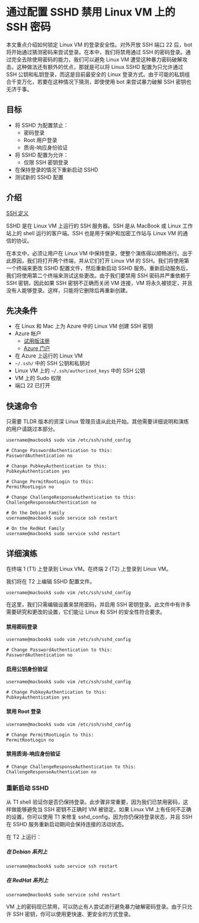 <properties
	pageTitle="通过配置 SSHD 禁用 Linux VM 上的 SSH 密码 | Azure"
	description="通过禁用 SSH 的密码登录来保护 Azure 上的 Linux VM。"
	services="virtual-machines-linux"
	documentationCenter=""
	authors="vlivech"
	manager="timlt"
	editor=""
	tags="" />

<tags
	ms.service="virtual-machines-linux"
	ms.date="01/29/2016"
	wacn.date="06/07/2016"/>

# 通过配置 SSHD 禁用 Linux VM 上的 SSH 密码

本文重点介绍如何锁定 Linux VM 的登录安全性。对外开放 SSH 端口 22 后，bot 将开始通过猜测密码来尝试登录。在本中，我们将禁用通过 SSH 的密码登录。通过完全去除使用密码的能力，我们可以避免 Linux VM 遭受这种暴力密码破解攻击。这种做法还有额外的优点，那就是可以将 Linux SSHD 配置为只允许通过 SSH 公钥和私钥登录，而这是目前最安全的 Linux 登录方式。由于可能的私钥组合千变万化，若要在这种情况下猜测，即使使用 bot 来尝试暴力破解 SSH 密钥也无济于事。


## 目标

- 将 SSHD 为配置禁止：
  - 密码登录
  - Root 用户登录
  - 质询-响应身份验证
- 将 SSHD 配置为允许：
  - 仅限 SSH 密钥登录
- 在保持登录的情况下重新启动 SSHD
- 测试新的 SSHD 配置

## 介绍

[SSH 定义](https://zh.wikipedia.org/wiki/Secure_Shell)

SSHD 是在 Linux VM 上运行的 SSH 服务器。SSH 是从 MacBook 或 Linux 工作站上的 shell 运行的客户端。SSH 也是用于保护和加密工作站与 Linux VM 的通信的协议。

在本文中，必须让用户在 Linux VM 中保持登录，使整个演练得以顺畅进行。出于此原因，我们将打开两个终端，并从它们打开 Linux VM 的 SSH。我们将使用第一个终端来更改 SSHD 配置文件，然后重新启动 SSHD 服务。重新启动服务后，我们将使用第二个终端来测试这些更改。由于我们要禁用 SSH 密码并严重依赖于 SSH 密钥，因此如果 SSH 密钥不正确而关闭 VM 连接，VM 将永久被锁定，并且没有人能够登录。这样，只能将它删除后再重新创建。

## 先决条件

- 在 Linux 和 Mac 上为 Azure 中的 Linux VM 创建 SSH 密钥
- Azure 帐户
  - [试用版注册](/pricing/1rmb-trial/)
  - [Azure 门户](http://portal.azure.cn)
- 在 Azure 上运行的 Linux VM
- `~/.ssh/` 中的 SSH 公钥和私钥对
- Linux VM 上的 `~/.ssh/authorized_keys` 中的 SSH 公钥
- VM 上的 Sudo 权限
- 端口 22 已打开

## 快速命令

只需要 TLDR 版本的资深 Linux 管理员请从此处开始。其他需要详细说明和演练的用户请跳过本部分。

	username@macbook$ sudo vim /etc/ssh/sshd_config
	
	# Change PasswordAuthentication to this:
	PasswordAuthentication no
	
	# Change PubkeyAuthentication to this:
	PubkeyAuthentication yes
	
	# Change PermitRootLogin to this:
	PermitRootLogin no
	
	# Change ChallengeResponseAuthentication to this:
	ChallengeResponseAuthentication no
	
	# On the Debian Family
	username@macbook$ sudo service ssh restart
	
	# On the RedHat Family
	username@macbook$ sudo service sshd restart

## 详细演练

在终端 1 (T1) 上登录到 Linux VM。在终端 2 (T2) 上登录到 Linux VM。

我们将在 T2 上编辑 SSHD 配置文件。

	username@macbook$ sudo vim /etc/ssh/sshd_config

在这里，我们只需编辑设置来禁用密码，并启用 SSH 密钥登录。此文件中有许多需要研究和更改的设置，它们能让 Linux 和 SSH 的安全性符合要求。

#### 禁用密码登录

	username@macbook$ sudo vim /etc/ssh/sshd_config
	
	# Change PasswordAuthentication to this:
	PasswordAuthentication no

#### 启用公钥身份验证

	username@macbook$ sudo vim /etc/ssh/sshd_config
	
	# Change PubkeyAuthentication to this:
	PubkeyAuthentication yes

#### 禁用 Root 登录

	username@macbook$ sudo vim /etc/ssh/sshd_config
	
	# Change PermitRootLogin to this:
	PermitRootLogin no

#### 禁用质询-响应身份验证

	# Change ChallengeResponseAuthentication to this:
	ChallengeResponseAuthentication no

### 重新启动 SSHD

从 T1 shell 验证你是否仍保持登录。此步骤非常重要，因为我们已禁用密码，这样做能够避免当 SSH 密钥不正确时 VM 被锁定。如果 Linux VM 上有任何不正确的设置，你可以使用 T1 来修复 sshd\_config，因为你仍保持登录状态，并且 SSH 在 SSHD 服务重新启动期间会保持连接的活动状态。

在 T2 上运行：

##### 在 Debian 系列上

	username@macbook$ sudo service ssh restart

##### 在 RedHat 系列上

	username@macbook$ sudo service sshd restart

VM 上的密码现已禁用，可以防止有人尝试进行避免暴力破解密码登录。由于只允许 SSH 密钥，你可以使用更快速、更安全的方式登录。

<!---HONumber=Mooncake_0503_2016-->